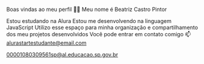 Boas vindas ao meu perfil 💙💙
Meu nome é Beatriz Castro Pintor

Estou estudando na Alura
Estou me desenvolvendo na linguagem JavaScript
Utilizo esse espaço para minha organização e compartilhamento dos meu projetos desenvolvidos
Você pode entrar em contato comigo 📫
alurastartestudante@email.com

00001080309561sp@al.educacao.sp.gov.br
